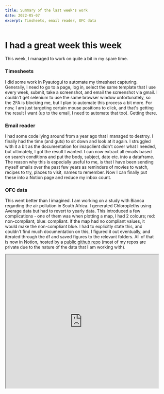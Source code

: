 ```yaml
---
title: Summary of the last week's work
date: 2022-05-07
excerpt: Timsheets, email reader, OFC data
---
```


# I had a great week this week
This week, I managed to work on quite a bit in my spare time. 

### Timesheets
I did some work in Pyautogui to automate my timesheet capturing. Generally, I need to go to a page, log in, select the same template that I use every week, submit, take a screenshot, and email the screenshot via gmail. I couldn't get selenium to use the same browser window unfortunately, so the 2FA is blocking me, but I plan to automate this process a bit more. For now, I am just targeting certain mouse positions to click, and that's getting the result I want (up to the email, I need to automate that too). Getting there.

### Email reader
I had some code lying around from a year ago that I managed to destroy. I finally had the time (and guts) to sit down and look at it again. I struggled with it a bit as the documentation for imapclient didn't cover what I needed, but ultimately, I got the result I wanted. I can now extract all emails based on search conditions and put the body, subject, date etc. into a dataframe. The reason why this is especially useful to me, is that I have been sending myself emails over the past few years as reminders of movies to watch, recipes to try, places to visit, names to remember. Now I can finally put these into a Notion page and reduce my inbox count.

### OFC data
This went better than I imagined. I am working on a study with Bianca regarding the air pollution in South Africa. I generated Chloropleths using Average data but had to revert to yearly data. This introduced a few complications - one of them was when plotting a map, I had 2 colours; red: non-compliant, blue: compliant. If the map had no compliant values, it would make the non-compliant blue. I had to explicitly state this, and couldn't find much documentation on this, I figured it out eventually, and iterated through the df and saved figures to the relevant folders. All of that is now in Notion, hosted by a [public github repo](https://cerulean-sheet-8e2.notion.site/OFC-study-results-41d21b1519a14989b81d2d66d7577abc) (most of my repos are private due to the nature of the data that I am working with). 

<iframe width="100%"  height="440px" src="https://htmlpreview.github.io/?https://github.com/GarethMurray/OFC_visualisation/blob/main/SA%20-%20Average%20PM2.5%20(compliance)_2022.05.05.html"/>


![PIC](https://github.com/GarethMurray/OFC_visualisation/blob/main/PM2.5/Gauteng%20and%20MP%20-%20PM2.5%20-%202013.png?raw=true)


### JPI
Similar to the timesheets, I had to go to an outdated application that uses Lotus Notes to request document numbers. I had to do quite a few drawings, and in the future I will need to do it again for the next revision. I wrote some code that worked on mouse positions again (which admittedly, is not robust, but its quick to implement). I ran the code and I went to make lunch. By the time I was back, it was done.    

### Learning
I did some general learning on Machine Learning, working through a course called "Python for Data Science and Machine Learning Bootcamp". I'm 78 of 166 modules in. The first half was dedicated to Python in general but now I am getting into the Machine Learning part and I am excited!!
